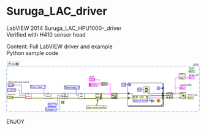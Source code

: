 # Suruga_LAC_driver
LabVIEW 2014 Suruga_LAC_HPU1000-_driver    
Verified with H410 sensor head

Content:
Full LabVIEW driver and example    
Python sample code    
    
![example snippet](https://github.com/KurtDing/LVdriver_Suruga_LAC_HPU-1000/blob/main/LAC_H1000_example.png)    
    
ENJOY
